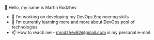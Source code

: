  👋 Hello, my name is Martin Rodzhev 
- 🔭 I’m working on developing my DevOps Engineering skills
- 🌱 I’m currently learning more and more about DevOps pool of technologies
- 📫 How to reach me - mrodzhev92@gmail.com is my personal e-mail
